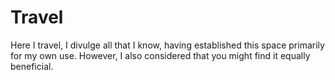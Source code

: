 # Travel

Here I travel, I divulge all that I know, having established this space primarily for my own use. However, I also considered that you might find it equally beneficial.